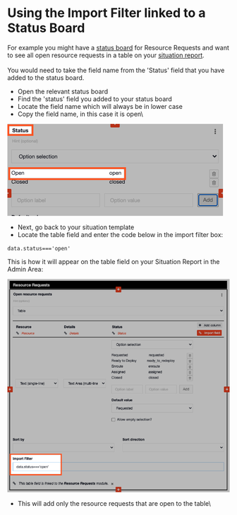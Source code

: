 # Using the Import Filter linked to a Status Board

For example you might have a [status board](../../../status-boards/) for Resource Requests and want to see all open resource requests in a table on your [situation report](../../../situation/). \
\
You would need to take the field name from the 'Status' field that you have added to the status board.

* Open the relevant status board
* Find the 'status' field you added to your status board
* Locate the field name which will always be in lower case
* Copy the field name, in this case it is open\


![](<../../../../.gitbook/assets/import filter status boards.png>)

* Next, go back to your situation template
* Locate the table field and enter the code below in the import filter box:

```
data.status==='open'
```

This is how it will appear on the table field on your Situation Report in the Admin Area:

![](<../../../../.gitbook/assets/import filter status boards 2.png>)

* This will add only the resource requests that are open to the table\
